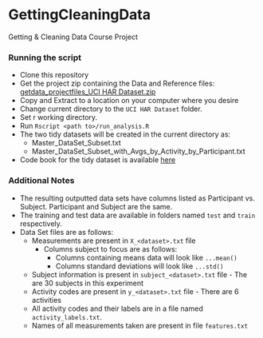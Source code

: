 GettingCleaningData
===================

Getting &amp; Cleaning Data Course Project


### Running the script
  - Clone this repository
  - Get the project zip containing the Data and Reference files: [getdata_projectfiles_UCI HAR Dataset.zip](https://d396qusza40orc.cloudfront.net/getdata%2Fprojectfiles%2FUCI%20HAR%20Dataset.zip) 
  - Copy and Extract to a location on your computer where you desire
  - Change current directory to the `UCI HAR Dataset` folder.
  - Set r working directory. 
  - Run `Rscript <path to>/run_analysis.R`
  - The two tidy datasets will be created in the current directory as:
      - Master_DataSet_Subset.txt
      - Master_DataSet_Subset_with_Avgs_by_Activity_by_Participant.txt
  - Code book for the tidy dataset is available [here](CodeBook.md)

### Additional Notes

- The resulting outputted data sets have columns listed as Participant vs. Subject. Participant and Subject are the same.  
- The training and test data are available in folders named `test` and `train` respectively.
- Data Set files are as follows:
    - Measurements are present in `X_<dataset>.txt` file
        - Columns subject to focus are as follows:
          - Columns containing means data will look like `...mean()`
          - Columns  standard deviations will look like `...std()` 
    - Subject information is present in `subject_<dataset>.txt` file - The are 30 subjects in this experiment
    - Activity codes are present in `y_<dataset>.txt` file - There are 6 activities
    - All activity codes and their labels are in a file named `activity_labels.txt`.
    - Names of all measurements taken are present in file `features.txt` 



